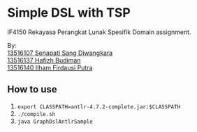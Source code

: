 # Simple DSL with TSP
IF4150 Rekayasa Perangkat Lunak Spesifik Domain assignment.  

By:  
[13516107 Senapati Sang Diwangkara](https://github.com/diwangs)  
[13516137 Hafizh Budiman](https://github.com/hafizhbudiman)  
[13516140 Ilham Firdausi Putra](https://github.com/ilhamfp)  

## How to use
1. `export CLASSPATH=antlr-4.7.2-complete.jar:$CLASSPATH`
2. `./compile.sh`
3. `java GraphDslAntlrSample`
